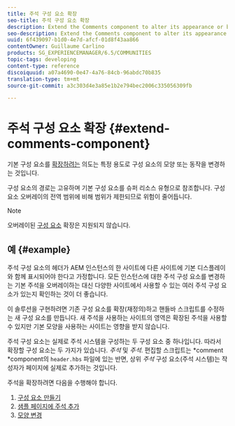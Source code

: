 ```yaml
---
title: 주석 구성 요소 확장
seo-title: 주석 구성 요소 확장
description: Extend the Comments component to alter its appearance or behavior for specific uses
seo-description: Extend the Comments component to alter its appearance or behavior for specific uses
uuid: 6f439097-b1d0-4e7d-afcf-01d8f43aa866
contentOwner: Guillaume Carlino
products: SG_EXPERIENCEMANAGER/6.5/COMMUNITIES
topic-tags: developing
content-type: reference
discoiquuid: a07a4690-0e47-4a76-84cb-96abdc70b835
translation-type: tm+mt
source-git-commit: a3c303d4e3a85e1b2e794bec2006c335056309fb

---
```



# 주석 구성 요소 확장 {#extend-comments-component}

기본 구성 요소를 [확장하려는](client-customize.md#extensions) 의도는 특정 용도로 구성 요소의 모양 또는 동작을 변경하는 것입니다.

구성 요소의 경로는 고유하며 기본 구성 요소를 슈퍼 리소스 유형으로 참조합니다. 구성 요소 오버레이의 전역 범위에 비해 범위가 제한되므로 위험이 줄어듭니다.

>[!NOTE]
>
>오버레이된 [구성 요소](client-customize.md#overlays) 확장은 지원되지 않습니다.

## 예 {#example}

주석 구성 요소의 헤더가 AEM 인스턴스의 한 사이트에 다른 사이트에 기본 디스플레이와 함께 표시되어야 한다고 가정합니다. 모든 인스턴스에 대한 주석 구성 요소를 변경하는 기본 주석을 오버레이하는 대신 다양한 사이트에서 사용할 수 있는 여러 주석 구성 요소가 있는지 확인하는 것이 더 좋습니다.

이 솔루션을 구현하려면 기존 구성 요소를 확장(재정의)하고 핸들바 스크립트를 수정하는 새 구성 요소를 만듭니다. 새 주석을 사용하는 사이트의 영역은 확장된 주석을 사용할 수 있지만 기본 모양을 사용하는 사이트는 영향을 받지 않습니다.

주석 구성 요소는 실제로 주석 시스템을 구성하는 두 구성 요소 중 하나입니다. 따라서 확장할 구성 요소는 두 가지가 있습니다. *주석* 및 *주석*. 편집할 스크립트는 *comment *component의 `header.hbs` 파일에 있는 반면, 상위 *주석* 구성 요소(주석 시스템)는 작성자가 페이지에 실제로 추가하는 것입니다.

주석을 확장하려면 다음을 수행해야 합니다.

1. [구성 요소 만들기](extend-create-components.md)
1. [샘플 페이지에 주석 추가](extend-sample-page.md)
1. [모양 변경](extend-alter-appearance.md)

